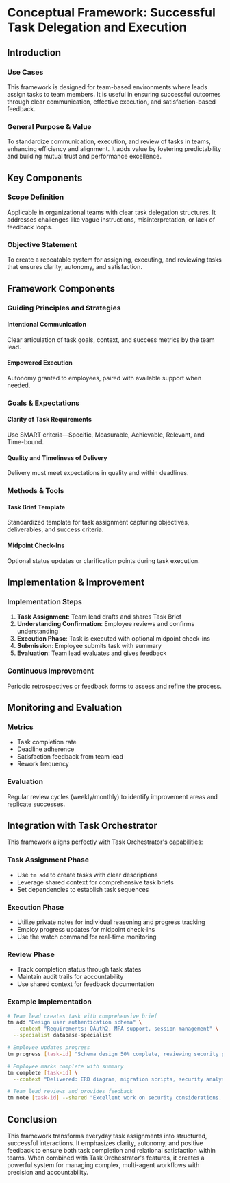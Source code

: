 # Conceptual Framework: Successful Task Delegation and Execution

## Introduction

### Use Cases
This framework is designed for team-based environments where leads assign tasks to team members. It is useful in ensuring successful outcomes through clear communication, effective execution, and satisfaction-based feedback.

### General Purpose & Value
To standardize communication, execution, and review of tasks in teams, enhancing efficiency and alignment. It adds value by fostering predictability and building mutual trust and performance excellence.

## Key Components

### Scope Definition
Applicable in organizational teams with clear task delegation structures. It addresses challenges like vague instructions, misinterpretation, or lack of feedback loops.

### Objective Statement
To create a repeatable system for assigning, executing, and reviewing tasks that ensures clarity, autonomy, and satisfaction.

## Framework Components

### Guiding Principles and Strategies

#### Intentional Communication
Clear articulation of task goals, context, and success metrics by the team lead.

#### Empowered Execution
Autonomy granted to employees, paired with available support when needed.

### Goals & Expectations

#### Clarity of Task Requirements
Use SMART criteria—Specific, Measurable, Achievable, Relevant, and Time-bound.

#### Quality and Timeliness of Delivery
Delivery must meet expectations in quality and within deadlines.

### Methods & Tools

#### Task Brief Template
Standardized template for task assignment capturing objectives, deliverables, and success criteria.

#### Midpoint Check-Ins
Optional status updates or clarification points during task execution.

## Implementation & Improvement

### Implementation Steps

1. **Task Assignment**: Team lead drafts and shares Task Brief
2. **Understanding Confirmation**: Employee reviews and confirms understanding
3. **Execution Phase**: Task is executed with optional midpoint check-ins
4. **Submission**: Employee submits task with summary
5. **Evaluation**: Team lead evaluates and gives feedback

### Continuous Improvement

Periodic retrospectives or feedback forms to assess and refine the process.

## Monitoring and Evaluation

### Metrics

- Task completion rate
- Deadline adherence
- Satisfaction feedback from team lead
- Rework frequency

### Evaluation

Regular review cycles (weekly/monthly) to identify improvement areas and replicate successes.

## Integration with Task Orchestrator

This framework aligns perfectly with Task Orchestrator's capabilities:

### Task Assignment Phase
- Use `tm add` to create tasks with clear descriptions
- Leverage shared context for comprehensive task briefs
- Set dependencies to establish task sequences

### Execution Phase
- Utilize private notes for individual reasoning and progress tracking
- Employ progress updates for midpoint check-ins
- Use the watch command for real-time monitoring

### Review Phase
- Track completion status through task states
- Maintain audit trails for accountability
- Use shared context for feedback documentation

### Example Implementation

```bash
# Team lead creates task with comprehensive brief
tm add "Design user authentication schema" \
  --context "Requirements: OAuth2, MFA support, session management" \
  --specialist database-specialist

# Employee updates progress
tm progress [task-id] "Schema design 50% complete, reviewing security patterns"

# Employee marks complete with summary
tm complete [task-id] \
  --context "Delivered: ERD diagram, migration scripts, security analysis"

# Team lead reviews and provides feedback
tm note [task-id] --shared "Excellent work on security considerations. Schema approved for implementation."
```

## Conclusion

This framework transforms everyday task assignments into structured, successful interactions. It emphasizes clarity, autonomy, and positive feedback to ensure both task completion and relational satisfaction within teams. When combined with Task Orchestrator's features, it creates a powerful system for managing complex, multi-agent workflows with precision and accountability.